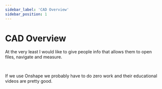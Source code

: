 ```yaml
---
sidebar_label: 'CAD Overview'
sidebar_position: 1
---
```


# CAD Overview

At the very least I would like to give people info that allows them to open files, navigate and measure. 

<br/>

If we use Onshape we probably have to do zero work and their educational videos are pretty good. 